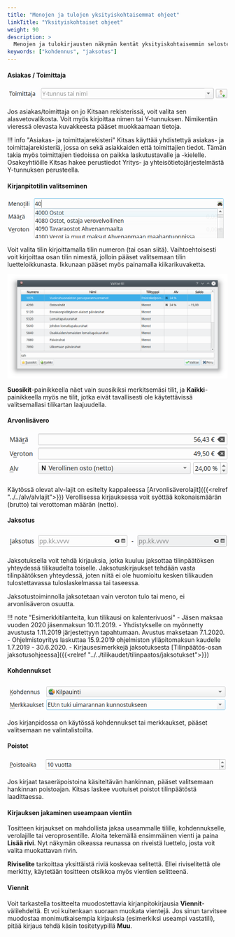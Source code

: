 ```yaml
---
title: "Menojen ja tulojen yksityiskohtaisemmat ohjeet"
linkTitle: "Yksityiskohtaiset ohjeet"
weight: 90
description: >
  Menojen ja tulokirjausten näkymän kentät yksityiskohtaisemmin selostettuina
keywords: ["kohdennus", "jaksotus"]
---
```


#### Asiakas / Toimittaja

![](/img/fi/kirjaus/menotulo/toimittajarivi.png)

Jos asiakas/toimittaja on jo Kitsaan rekisterissä, voit valita sen alasvetovalikosta. Voit myös kirjoittaa nimen tai Y-tunnuksen. Nimikentän vieressä olevasta kuvakkeesta pääset muokkaamaan tietoja.

!!! info "Asiakas- ja toimittajarekisteri"
Kitsas käyttää yhdistettyä asiakas- ja toimittajarekisteriä, jossa on sekä asiakkaiden että toimittajien tiedot. Tämän takia myös toimittajien tiedoissa on paikka laskutustavalle ja -kielelle. Osakeyhtiöille Kitsas hakee perustiedot Yritys- ja yhteisötietojärjestelmästä Y-tunnuksen perusteella.

#### Kirjanpitotilin valitseminen

![](/img/fi/kirjaus/menotulo/tilirivi.png)

Voit valita tilin kirjoittamalla tilin numeron (tai osan siitä). Vaihtoehtoisesti voit kirjoittaa osan tilin nimestä, jolloin pääset valitsemaan tilin luetteloikkunasta. Ikkunaan pääset myös painamalla kiikarikuvaketta.

![](/img/fi/kirjaus/menotulo/tilinvalinta.png)

**Suosikit**-painikkeella näet vain suosikiksi merkitsemäsi tilit, ja **Kaikki**-painikkeella myös ne tilit, jotka eivät tavallisesti ole käytettävissä valitsemallasi tilikartan laajuudella.

#### Arvonlisävero

![](/img/fi/kirjaus/menotulo/alv.png)

Käytössä olevat alv-lajit on esitelty kappaleessa [Arvonlisäverolajit]({{<relref "../../alv/alvlajit">}})
Verollisessa kirjauksessa voit syöttää kokonaismäärän (brutto) tai verottoman määrän (netto).

#### Jaksotus

![](/img/fi/kirjaus/menotulo/jaksotusrivi.png)

Jaksotuksella voit tehdä kirjauksia, jotka kuuluu jaksottaa tilinpäätöksen yhteydessä tilikaudelta toiselle. Jaksotuskirjaukset tehdään vasta tilinpäätöksen yhteydessä, joten niitä ei ole huomioitu kesken tilikauden tulostettavassa tuloslaskelmassa tai taseessa.

Jaksotustoiminnolla jaksotetaan vain veroton tulo tai meno, ei arvonlisäveron osuutta.

!!! note "Esimerkkitilanteita, kun tilikausi on kalenterivuosi" - Jäsen maksaa vuoden 2020 jäsenmaksun 10.11.2019. - Yhdistykselle on myönnetty avustusta 1.11.2019 järjestettyyn tapahtumaan. Avustus maksetaan 7.1.2020. - Ohjelmistoyritys laskuttaa 15.9.2019 ohjelmiston ylläpitomaksun kaudelle 1.7.2019 - 30.6.2020. - Kirjausesimerkkejä jaksotuksesta [Tilinpäätös-osan jaksotusohjeessa]({{<relref "../../tilikaudet/tilinpaatos/jaksotukset">}})

#### Kohdennukset

![](/img/fi/kirjaus/menotulo/kohdennusrivit.png)

Jos kirjanpidossa on käytössä kohdennukset tai merkkaukset, pääset valitsemaan ne valintalistoilta.

#### Poistot

![](/img/fi/kirjaus/menotulo/poistoaika.png)

Jos kirjaat tasaeräpoistoina käsiteltävän hankinnan, pääset valitsemaan hankinnan poistoajan. Kitsas laskee vuotuiset poistot tilinpäätöstä laadittaessa.

#### Kirjauksen jakaminen useampaan vientiin

Tositteen kirjaukset on mahdollista jakaa useammalle tilille, kohdennukselle, verolajille tai veroprosentille. Aloita tekemällä ensimmäinen vienti ja paina **Lisää rivi**. Nyt näkymän oikeassa reunassa on riveistä luettelo, josta voit valita muokattavan rivin.

**Riviselite** tarkoittaa yksittäistä riviä koskevaa selitettä. Ellei riviselitettä ole merkitty, käytetään tositteen otsikkoa myös vientien selitteenä.

#### Viennit

Voit tarkastella tositteelta muodostettavia kirjanpitokirjausia **Viennit**-välilehdeltä. Et voi kuitenkaan suoraan muokata vientejä. Jos sinun tarvitsee muodostaa monimutkaisempia kirjauksia (esimerkiksi useampi vastatili), pitää kirjaus tehdä käsin tositetyypillä **Muu**.
